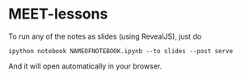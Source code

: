 MEET-lessons
============

To run any of the notes as slides (using RevealJS), just do
```
ipython notebook NAMEOFNOTEBOOK.ipynb --to slides --post serve
```

And it will open automatically in your browser.
